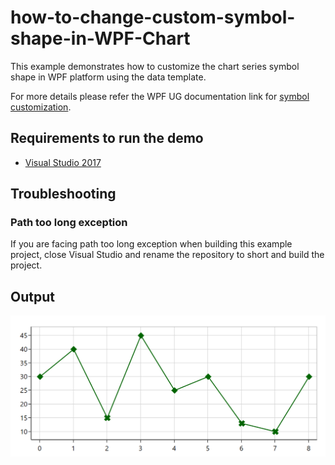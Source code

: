 # how-to-change-custom-symbol-shape-in-WPF-Chart
This example demonstrates how to customize the chart series symbol shape in WPF platform using the data template.

For more details please refer the WPF UG documentation link for [symbol customization](https://help.syncfusion.com/wpf/charts/adornments#customization).

## <a name="requirements-to-run-the-demo"></a>Requirements to run the demo ##

* [Visual Studio 2017](https://visualstudio.microsoft.com/downloads/)

## <a name="troubleshooting"></a>Troubleshooting ##
### Path too long exception
If you are facing path too long exception when building this example project, close Visual Studio and rename the repository to short and build the project.

## <a name="output"></a>Output ##

![output](SymbolTemplate.png)